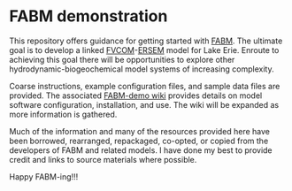 # FABM demonstration

This repository offers guidance for getting started with [FABM](https://github.com/fabm-model/fabm). The ultimate goal is to develop a linked [FVCOM](http://fvcom.smast.umassd.edu/fvcom/)-[ERSEM](https://www.pml.ac.uk/Modelling_at_PML/Models/ERSEM) model for Lake Erie. Enroute to achieving this goal there will be opportunities to explore other hydrodynamic-biogeochemical model systems of increasing complexity.

Coarse instructions, example configuration files, and sample data files are provided. The associated [FABM-demo wiki](https://github.com/NOAA-GLERL/FABM-demo/wiki) provides details on model software configuration, installation, and use. The wiki will be expanded as more information is gathered. 

Much of the information and many of the resources provided here have been borrowed, rearranged, repackaged, co-opted, or copied from the developers of FABM and related models. I have done my best to provide credit and links to source materials where possible.

Happy FABM-ing!!!
